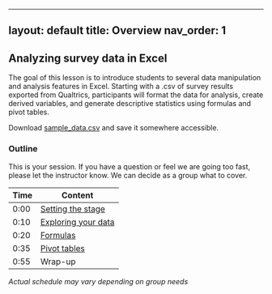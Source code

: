  ---
 layout: default
 title: Overview
 nav_order: 1
 ---
 
 ## Analyzing survey data in Excel
 
 The goal of this lesson is to introduce students to several data manipulation and analysis features in Excel. Starting with a .csv of survey results exported from Qualtrics, participants will format the data for analysis, create derived variables, and generate descriptive statistics using formulas and pivot tables.
 
 Download <a href="sample_data.csv" download="download">sample_data.csv</a> and save it somewhere accessible.
 
 ### Outline
 
 This is your session. If you have a question or feel we are going too fast, please let the instructor know. We can decide as a group what to cover.

| Time | Content 
| --- | --- 
| 0:00 | [Setting the stage](content/part1.md)
| 0:10 | [Exploring your data](content/part2.md)
| 0:20 | [Formulas](content/part3.md)
| 0:35 | [Pivot tables](content/part4.md)
| 0:55 | Wrap-up

_Actual schedule may vary depending on group needs_
